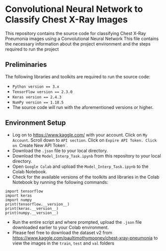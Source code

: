 # Convolutional Neural Network to Classify Chest X-Ray Images
This repository contains the source code for classifying Chest X-Ray Pneumonia images using a Convolutional Neural Network
This file contains the necessary information about the project environment and the steps required to run the project

## Preliminaries 
The following libraries and toolkits are required to run the source code:

- ```Python version == 3.x ```
- ```TensorFlow version == 2.3.0 ```
- ```Keras version == 2.4.3 ```
- ```NumPy version == 1.18.5 ```
- The source code will run with the aforementioned versions or higher.

## Environment Setup

- Log on to https://www.kaggle.com/ with your account. Click on `My Account`. Scroll down to `API section`. Click on `Expire API Token. Click on `Create New API Token`.
- Download the `.json` file to your local directory.
- Download the `Model_Interp_Task.ipynb` from this repository to your local directory. 
- Open `Google Colab` and upload the `Model_Interp_Task.ipynb` to the Colab Notebook.
- Check for the available versions of the toolkits and libraries in the Colab Notebook by running the following commands:
```
import tensorflow
import keras
import numpy
print(tensorflow.__version__)
print(keras.__version__)
print(numpy.__version__)

```
- Run the entire script and where prompted, upload the `.json` file downloaded earlier to your Colab environment.
- Please feel free to download the dataset v2 from https://www.kaggle.com/paultimothymooney/chest-xray-pneumonia to view the images in the `train`, `test` and `val` folders
